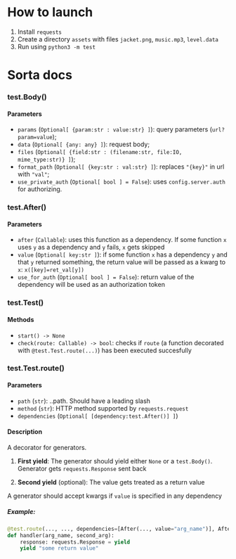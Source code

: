 # How to launch
1. Install `requests`
2. Create a directory `assets` with files `jacket.png`, `music.mp3`, `level.data`
3. Run using `python3 -m test`

# Sorta docs
### test.Body()
#### Parameters
- `params` (`Optional[ {param:str : value:str} ]`): query parameters (`url?param=value`);
- `data` (`Optional[ {any: any} ]`): request body;
- `files` (`Optional[ {field:str : (filename:str, file:IO, mime_type:str)} ]`);
- `format_path` (`Optional[ {key:str : val:str} ]`): replaces `"{key}"` in url with `"val"`;
- `use_private_auth` (`Optional[ bool ] = False`): uses `config.server.auth` for authorizing.

### test.After()
#### Parameters
- `after` (`Callable`): uses this function as a dependency. If some function `x` uses `y` as a dependency and `y` fails, `x` gets skipped
- `value` (`Optional[ key:str ]`): if some function `x` has a dependency `y` and that `y` returned something, the return value will be passed as a kwarg to `x`: `x([key]=ret_val[y])`
- `use_for_auth` (`Optional[ bool ] = False`): return value of the dependency will be used as an authorization token

### test.Test()
#### Methods
- `start() -> None`
- `check(route: Callable) -> bool`: checks if `route` (a function decorated with `@test.Test.route(...)`) has been executed succesfully

### test.Test.route()
#### Parameters
- `path` (`str`): ..path. Should have a leading slash
- `method` (`str`): HTTP method supported by `requests.request`
- `dependencies` (`Optional[ [dependency:test.After()] ]`)

#### Description
A decorator for generators.

1. **First yield**:
The generator should yield either `None` or a `test.Body()`. Generator gets `requests.Response` sent back

2. **Second yield** (optional):
The value gets treated as a return value

A generator should accept kwargs if `value` is specified in any dependency
##### Example:
```py
@test.route(..., ..., dependencies=[After(..., value="arg_name")], After(..., value="second_arg"))
def handler(arg_name, second_arg):
    response: requests.Response = yield
    yield "some return value"
```